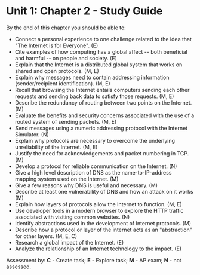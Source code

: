 # Unit 1: Chapter 2 - Study Guide

By the end of this chapter you should be able to:

* Connect a personal experience to one challenge related to the idea that "The Internet is for Everyone". (E)
* Cite examples of how computing has a global affect -- both beneficial and harmful -- on people and society. (E)
* Explain that the Internet is a distributed global system that works on shared and open protocols. (M, E)
* Explain why messages need to contain addressing information (sender/recipient identification). (M, E)
* Recall that browsing the Internet entails computers sending each other requests and sending back data to satisfy those requests. (M, E)
* Describe the redundancy of routing between two points on the Internet. (M)
* Evaluate the benefits and security concerns associated with the use of a routed system of sending packets. (M, E)
* Send messages using a numeric addressing protocol with the Internet Simulator. (N)
* Explain why protocols are necessary to overcome the underlying unreliability of the Internet. (M, E)
* Justify the need for acknowledgements and packet numbering in TCP. (M)
* Develop a protocol for reliable communication on the Internet. (N)
* Give a high level description of DNS as the name-to-IP-address mapping system used on the Internet. (M)
* Give a few reasons why DNS is useful and necessary. (M)
* Describe at least one vulnerability of DNS and how an attack on it works (M)
* Explain how layers of protocols allow the Internet to function. (M, E)
* Use developer tools in a modern browser to explore the HTTP traffic associated with visiting common websites. (N)
* Identify abstractions used in the development of Internet protocols. (M)
* Describe how a protocol or layer of the internet acts as an "abstraction" for other layers. (M, E, C)
* Research a global impact of the Internet. (E)
* Analyze the relationship of an Internet technology to the impact. (E)

Assessment by: **C** - Create task; **E** - Explore task; **M** - AP exam; **N** - not assessed.
